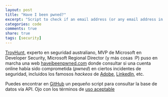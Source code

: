 ```yaml
---
layout: post
title: "Have I been pwned?"
excerpt: "Script to check if an email address (or any email address in a file) has been pwned. Uses haveibeenpwned.com API v2"
categories: code
comments: true
share: true
tags: [security]
---
```

[TroyHunt], experto en seguridad australiano, MVP de Microsoft en Developer Security, Microsoft Regional Director (y más cosas :P) puso en marcha una web [haveibeenpwned.com] donde consultar si una cuenta online había sido comprometida (_pwned_) en ciertos incidentes de seguridad, incluidos los famosos _hackeos_ de [Adobe], [LinkedIn], etc.

Puedes encontrar en [GitHub] un pequeño script para consultar la base de datos vía API. Ojo con los términos de [uso aceptable]

[TroyHunt]: https://troyhunt.com
[haveibeenpwned.com]: https://haveibeenpwned.com
[Adobe]: http://www.theverge.com/2013/11/7/5078560/over-150-million-breached-records-from-adobe-hack-surface-online
[LinkedIn]: http://motherboard.vice.com/read/another-day-another-hack-117-million-linkedin-emails-and-password
[GitHub]: https://github.com/lmarqueta/pwned2
[uso aceptable]: https://haveibeenpwned.com/API/v2#AcceptableUse
